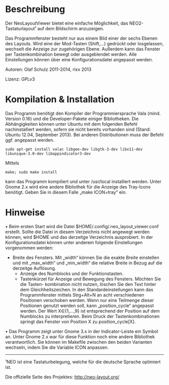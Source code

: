 Beschreibung
========================================================================

Der NeoLayoutViewer bietet eine einfache Möglichkeit, das NEO2-
Tastaturlayout¹ auf dem Bildschirm anzuzeigen. 

Das Programmfenster besteht nur aus einem Bild einer der sechs Ebenen des Layouts.
Wird eine der Mod-Tasten (Shift,…) gedrückt oder losgelassen, wechselt die Anzeige zur zugehörigen
Ebene. Außerdem kann das Fenster per Tastenkombination bewegt oder ausgeblendet werden. 
Alle Einstellungen können über eine Konfigurationsdatei angepasst werden.

Autoren: Olaf Schulz 2011-2014, rixx 2013

Lizenz: GPLv3


Kompilation & Installation
========================================================================

Das Programm benötigt den Kompiler der Programmiersprache Vala (mind. Version 0.16)
und die Developer-Pakete einiger Bibliotheken. Die Abhängigkeiten können unter Ubuntu
mit dem folgenden Befehl nachinstalliert werden, sofern sie nicht bereits vorhanden sind (Stand: Ubuntu 12.04, September 2013). Bei anderen Distributionen muss der Befehl ggf. angepasst werden.

    sudo apt-get install valac libgee-dev libgtk-3-dev libx11-dev libunique-3.0-dev libappindicator3-dev

Mittels

    make; sudo make install

kann das Programm kompiliert und unter /usr/local installiert werden.
Unter Gnome 2.x wird eine andere Bibliothek für die Anzeige des Tray-Icons benötigt.
Geben Sie in diesem Falle „make ICON=tray“ ein.


Hinweise
========================================================================
• Beim ersten Start wird die Datei $HOME/.config/.neo_layout_viewer.conf erstellt.
	Sollte die Datei in diesem Verzeichnis nicht angewegt werden können, wird $HOME
	und das derzeitge Verzeichnis ausprobiert.
	In der Konfigurationsdatei können unter anderem folgende Einstellungen vorgenommen
	werden:
  - Breite des Fensters. Mit „width“ können Sie die exakte Breite einstellen und mit
		„max_width“ und „min_width“ die relative Breite in Bezug auf die derzeitge Auflösung.
	- Anzeige des Numblocks und der Funktionstasten.
	- Tastenkürzel für Anzeige und Bewegung des Fensters. Möchten Sie die Tasten-
		kombination nicht nutzen, löschen Sie den Text hinter dem Gleichheitszeichen.
		In den Standardeinstellungen kann das Programmfenster mittels Strg+Alt+N an
		acht verschiedenen Positionen verschoben werden. Wenn nur eine Teilmenge dieser
		Positionen genutzt werden soll, kann „position_cycle“ angepasst werden.
		Der Wert X∈{1,…,9} ist entsprechend der Position auf dem Numblocks zu interpretieren.
		Beim  Druck der Tastenkombinationen springt das Fenster von Position X zu position_cycle[X].

• Das Programm zeigt unter Gnome 3.x in der Indicator-Leiste ein Symbol an. Unter Gnome 2.x
	war für diese Funktion noch eine andere Bibliothek verantwortlich. Sie können im
	Makefile zwischen den beiden Varianten wechseln, indem Sie die Variable ICON anpassen.



______________________________________________________________________
¹NEO ist eine Tastaturbelegung, welche für die deutsche Sprache optimiert ist.

 Die offizielle Seite des Projektes: http://neo-layout.org/
